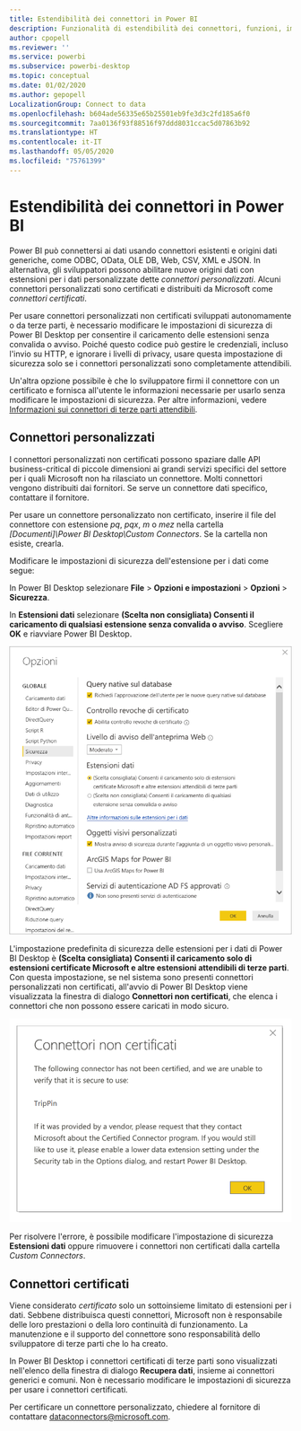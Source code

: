 ```yaml
---
title: Estendibilità dei connettori in Power BI
description: Funzionalità di estendibilità dei connettori, funzioni, impostazioni di sicurezza e connettori certificati
author: cpopell
ms.reviewer: ''
ms.service: powerbi
ms.subservice: powerbi-desktop
ms.topic: conceptual
ms.date: 01/02/2020
ms.author: gepopell
LocalizationGroup: Connect to data
ms.openlocfilehash: b604ade56335e65b25501eb9fe3d3c2fd185a6f0
ms.sourcegitcommit: 7aa0136f93f88516f97ddd8031ccac5d07863b92
ms.translationtype: HT
ms.contentlocale: it-IT
ms.lasthandoff: 05/05/2020
ms.locfileid: "75761399"
---
```

# <a name="connector-extensibility-in-power-bi"></a>Estendibilità dei connettori in Power BI

Power BI può connettersi ai dati usando connettori esistenti e origini dati generiche, come ODBC, OData, OLE DB, Web, CSV, XML e JSON. In alternativa, gli sviluppatori possono abilitare nuove origini dati con estensioni per i dati personalizzate dette *connettori personalizzati*. Alcuni connettori personalizzati sono certificati e distribuiti da Microsoft come *connettori certificati*.

Per usare connettori personalizzati non certificati sviluppati autonomamente o da terze parti, è necessario modificare le impostazioni di sicurezza di Power BI Desktop per consentire il caricamento delle estensioni senza convalida o avviso. Poiché questo codice può gestire le credenziali, incluso l'invio su HTTP, e ignorare i livelli di privacy, usare questa impostazione di sicurezza solo se i connettori personalizzati sono completamente attendibili.

Un'altra opzione possibile è che lo sviluppatore firmi il connettore con un certificato e fornisca all'utente le informazioni necessarie per usarlo senza modificare le impostazioni di sicurezza. Per altre informazioni, vedere [Informazioni sui connettori di terze parti attendibili](desktop-trusted-third-party-connectors.md).

## <a name="custom-connectors"></a>Connettori personalizzati

I connettori personalizzati non certificati possono spaziare dalle API business-critical di piccole dimensioni ai grandi servizi specifici del settore per i quali Microsoft non ha rilasciato un connettore. Molti connettori vengono distribuiti dai fornitori. Se serve un connettore dati specifico, contattare il fornitore. 

Per usare un connettore personalizzato non certificato, inserire il file del connettore con estensione *pq*, *pqx*, *m* o *mez* nella cartella *\[Documenti]\\Power BI Desktop\\Custom Connectors*. Se la cartella non esiste, crearla.

Modificare le impostazioni di sicurezza dell'estensione per i dati come segue:

In Power BI Desktop selezionare **File** > **Opzioni e impostazioni** > **Opzioni** > **Sicurezza**.

In **Estensioni dati** selezionare **(Scelta non consigliata) Consenti il caricamento di qualsiasi estensione senza convalida o avviso**. Scegliere **OK** e riavviare Power BI Desktop. 

![Consentire i connettori personalizzati non certificati nelle opzioni di sicurezza delle estensioni per i dati](media/desktop-connector-extensibility/data-extension-security-1.png)

L'impostazione predefinita di sicurezza delle estensioni per i dati di Power BI Desktop è **(Scelta consigliata) Consenti il caricamento solo di estensioni certificate Microsoft e altre estensioni attendibili di terze parti**. Con questa impostazione, se nel sistema sono presenti connettori personalizzati non certificati, all'avvio di Power BI Desktop viene visualizzata la finestra di dialogo **Connettori non certificati**, che elenca i connettori che non possono essere caricati in modo sicuro.

![Finestra di dialogo Connettori non certificati](media/desktop-connector-extensibility/data-extension-security-2.png)

Per risolvere l'errore, è possibile modificare l'impostazione di sicurezza **Estensioni dati** oppure rimuovere i connettori non certificati dalla cartella *Custom Connectors*.

## <a name="certified-connectors"></a>Connettori certificati

Viene considerato *certificato* solo un sottoinsieme limitato di estensioni per i dati. Sebbene distribuisca questi connettori, Microsoft non è responsabile delle loro prestazioni o della loro continuità di funzionamento. La manutenzione e il supporto del connettore sono responsabilità dello sviluppatore di terze parti che lo ha creato. 

In Power BI Desktop i connettori certificati di terze parti sono visualizzati nell'elenco della finestra di dialogo **Recupera dati**, insieme ai connettori generici e comuni. Non è necessario modificare le impostazioni di sicurezza per usare i connettori certificati.

Per certificare un connettore personalizzato, chiedere al fornitore di contattare dataconnectors@microsoft.com.
